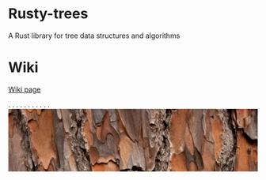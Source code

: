 # Rusty-trees
A Rust library for tree data structures and algorithms

# Wiki
[Wiki page](https://github.com/izzys/Rusty-trees/wiki)

  .   .    .   .    .   .   .     .     .     .                         . ![alt text](https://github.com/izzys/Rusty-trees/blob/master/rusty-tree.jpg)

